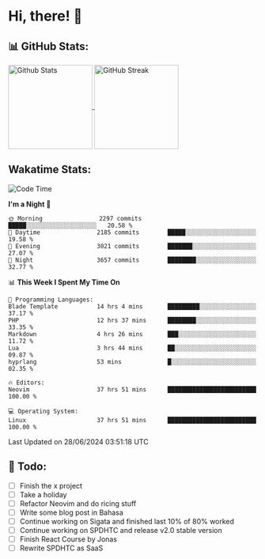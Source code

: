 <h1  style="font-weight: 700;">Hi, there! 👋</h1>

## 📊 GitHub Stats:
<a href="https://github.com/anuraghazra/github-readme-stats">
  <img 
        align="center" 
        height=170 
        src="https://github-readme-stats.vercel.app/api?username=rizkyilhampra&theme=catppuccin_mocha&hide_border=true&include_all_commits=true&count_private=true" 
        alt="Github Stats" 
    />
</a>
<a href="https://git.io/streak-stats">
    <img 
        height=170
        align="center" 
        src="https://github-readme-streak-stats.herokuapp.com/?user=rizkyilhampra&theme=catppuccin_mocha&hide_border=true&card_height=170&card_width=447" alt="GitHub Streak" 
    />
</a>

## Wakatime Stats:
<!--START_SECTION:waka-->
![Code Time](http://img.shields.io/badge/Code%20Time-1%2C448%20hrs%2057%20mins-blue)

**I'm a Night 🦉** 

```text
🌞 Morning                2297 commits        █████░░░░░░░░░░░░░░░░░░░░   20.58 % 
🌆 Daytime                2185 commits        █████░░░░░░░░░░░░░░░░░░░░   19.58 % 
🌃 Evening                3021 commits        ███████░░░░░░░░░░░░░░░░░░   27.07 % 
🌙 Night                  3657 commits        ████████░░░░░░░░░░░░░░░░░   32.77 % 
```


📊 **This Week I Spent My Time On** 

```text
💬 Programming Languages: 
Blade Template           14 hrs 4 mins       █████████░░░░░░░░░░░░░░░░   37.17 % 
PHP                      12 hrs 37 mins      ████████░░░░░░░░░░░░░░░░░   33.35 % 
Markdown                 4 hrs 26 mins       ███░░░░░░░░░░░░░░░░░░░░░░   11.72 % 
Lua                      3 hrs 44 mins       ██░░░░░░░░░░░░░░░░░░░░░░░   09.87 % 
hyprlang                 53 mins             █░░░░░░░░░░░░░░░░░░░░░░░░   02.35 % 

🔥 Editors: 
Neovim                   37 hrs 51 mins      █████████████████████████   100.00 % 

💻 Operating System: 
Linux                    37 hrs 51 mins      █████████████████████████   100.00 % 
```


 Last Updated on 28/06/2024 03:51:18 UTC
<!--END_SECTION:waka-->

## 📒 Todo:
- [ ] Finish the x project
- [ ] Take a holiday
- [ ] Refactor Neovim and do ricing stuff
- [ ] Write some blog post in Bahasa
- [ ] Continue working on Sigata and finished last 10% of 80% worked
- [ ] Continue working on SPDHTC and release v2.0 stable version
- [ ] Finish React Course by Jonas
- [ ] Rewrite SPDHTC as SaaS 
